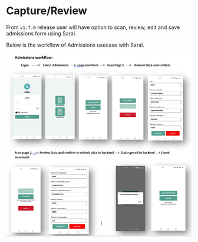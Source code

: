 # Capture/Review 

From `v1.7.0` release user will have option to scan, review, edit and save admissions form using Saral. 

Below is the workflow of Admissions usecase with Saral.

![](<../../.gitbook/assets/workflow.PNG>)
